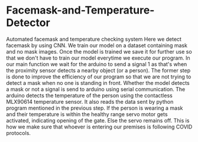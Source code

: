 # Facemask-and-Temperature-Detector
Automated facemask and temperature checking system
Here we detect facemask by using CNN. We train our model on a dataset containing mask and no mask images.
Once the model is trained we save it for further use so that we don't have to train our model everytime we execute our program.
In our main function we wait for the arduino to send a signal 1 as that's when the proximity sensor detects a nearby object (or a person).
The former step is done to improve the efficiency of our program so that we are not trying to detect a mask when no one is standing in front.
Whether the model detects a mask or not a signal is send to arduino using serial communication.
The arduino detects the temperature of the person using the contactless MLX90614 temperature sensor. It also reads the data sent by python program mentioned in the previous step.
If the person is wearing a mask and their temperature is within the healthy range servo motor gets activated, indicating opening of the gate. Else the servo remains off.
This is how we make sure that whoever is entering our premises is following COVID protocols.
